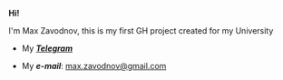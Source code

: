 **Hi!**

I'm Max Zavodnov, this is my first GH project created for my University

- My [_**Telegram**_](tg.me/itsmaxx1)

- My _**e-mail**_: max.zavodnov@gmail.com
